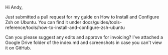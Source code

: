 Hi Andy,

Just submitted a pull request for my guide on How to Install and Configure Zsh on Ubuntu. You can find it under docs/guides/tools-reference/tools/how-to-install-and-configure-zsh-ubuntu

Can you please suggest any edits and approve for invoicing? I've attached a Google Drive folder of the index.md and screenshots in case you can't view it on GitHub.